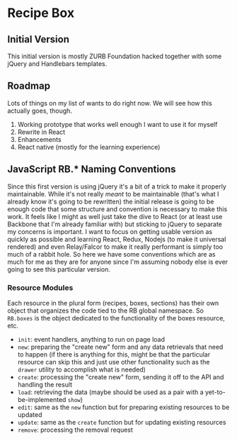 # Recipe Box

## Initial Version

This initial version is mostly ZURB Foundation hacked together with some jQuery and Handlebars templates.  

## Roadmap

Lots of things on my list of wants to do right now.  We will see how this actually goes, though.

1. Working prototype that works well enough I want to use it for myself
2. Rewrite in React
3. Enhancements
4. React native (mostly for the learning experience)

## JavaScript RB.* Naming Conventions

Since this first version is using jQuery it's a bit of a trick to make it properly maintainable.  While it's not really _meant_ to be maintainable (that's what I already know it's going to be rewritten) the initial release is going to be enough code that some structure and convention is necessary to make this work.  It feels like I might as well just take the dive to React (or at least use Backbone that I'm already familiar with) but sticking to jQuery to separate my concerns is important.  I want to focus on getting usable version as quickly as possible and learning React, Redux, Nodejs (to make it universal rendered) and even Relay/Falcor to make it really performant is simply too much of a rabbit hole.  So here we have some conventions which are as much for me as they are for anyone since I'm assuming nobody else is ever going to see this particular version.

### Resource Modules

Each resource in the plural form (recipes, boxes, sections) has their own object that organizes the code tied to the RB global namespace.  So `RB.boxes` is the object dedicated to the functionality of the boxes resource, etc.

- `init`: event handlers, anything to run on page load
- `new`: preparing the "create new" form and any data retrievals that need to happen (if there is anything for this, might be that the particular resource can skip this and just use other functionality such as the `drawer` utility to accomplish what is needed)
- `create`: processing the "create new" form, sending it off to the API and handling the result
- `load`: retrieving the data (maybe should be used as a pair with a yet-to-be-implemented `show`)
- `edit`: same as the `new` function but for preparing existing resources to be updated
- `update`: same as the `create` function but for updating existing resources
- `remove`: processing the removal request

